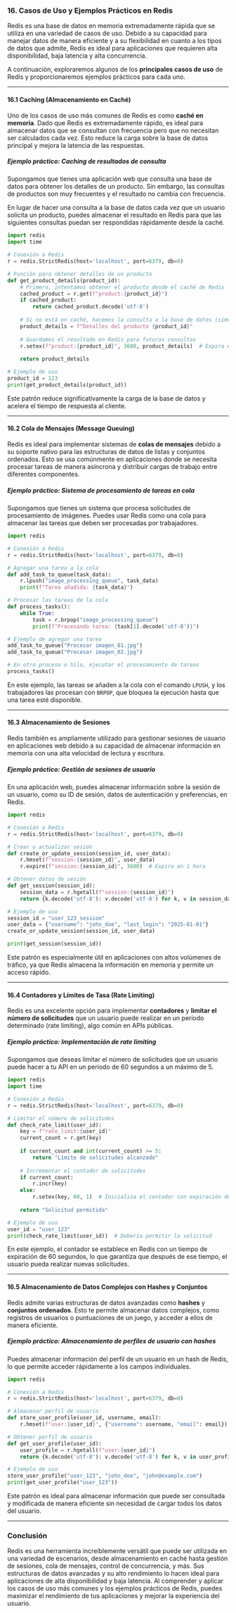 ### **16. Casos de Uso y Ejemplos Prácticos en Redis**

Redis es una base de datos en memoria extremadamente rápida que se utiliza en una variedad de casos de uso. Debido a su capacidad para manejar datos de manera eficiente y a su flexibilidad en cuanto a los tipos de datos que admite, Redis es ideal para aplicaciones que requieren alta disponibilidad, baja latencia y alta concurrencia.

A continuación, exploraremos algunos de los **principales casos de uso** de Redis y proporcionaremos ejemplos prácticos para cada uno.

---

#### **16.1 Caching (Almacenamiento en Caché)**

Uno de los casos de uso más comunes de Redis es como **caché en memoria**. Dado que Redis es extremadamente rápido, es ideal para almacenar datos que se consultan con frecuencia pero que no necesitan ser calculados cada vez. Esto reduce la carga sobre la base de datos principal y mejora la latencia de las respuestas.

##### **Ejemplo práctico: Caching de resultados de consulta**

Supongamos que tienes una aplicación web que consulta una base de datos para obtener los detalles de un producto. Sin embargo, las consultas de productos son muy frecuentes y el resultado no cambia con frecuencia.

En lugar de hacer una consulta a la base de datos cada vez que un usuario solicita un producto, puedes almacenar el resultado en Redis para que las siguientes consultas puedan ser respondidas rápidamente desde la caché.

```python
import redis
import time

# Conexión a Redis
r = redis.StrictRedis(host='localhost', port=6379, db=0)

# Función para obtener detalles de un producto
def get_product_details(product_id):
    # Primero, intentamos obtener el producto desde el caché de Redis
    cached_product = r.get(f"product:{product_id}")
    if cached_product:
        return cached_product.decode('utf-8')
    
    # Si no está en caché, hacemos la consulta a la base de datos (simulada aquí)
    product_details = f"Detalles del producto {product_id}"
    
    # Guardamos el resultado en Redis para futuras consultas
    r.setex(f"product:{product_id}", 3600, product_details)  # Expira en 1 hora
    
    return product_details

# Ejemplo de uso
product_id = 123
print(get_product_details(product_id))
```

Este patrón reduce significativamente la carga de la base de datos y acelera el tiempo de respuesta al cliente.

---

#### **16.2 Cola de Mensajes (Message Queuing)**

Redis es ideal para implementar sistemas de **colas de mensajes** debido a su soporte nativo para las estructuras de datos de listas y conjuntos ordenados. Esto se usa comúnmente en aplicaciones donde se necesita procesar tareas de manera asíncrona y distribuir cargas de trabajo entre diferentes componentes.

##### **Ejemplo práctico: Sistema de procesamiento de tareas en cola**

Supongamos que tienes un sistema que procesa solicitudes de procesamiento de imágenes. Puedes usar Redis como una cola para almacenar las tareas que deben ser procesadas por trabajadores.

```python
import redis

# Conexión a Redis
r = redis.StrictRedis(host='localhost', port=6379, db=0)

# Agregar una tarea a la cola
def add_task_to_queue(task_data):
    r.lpush("image_processing_queue", task_data)
    print(f"Tarea añadida: {task_data}")

# Procesar las tareas de la cola
def process_tasks():
    while True:
        task = r.brpop("image_processing_queue")
        print(f"Procesando tarea: {task[1].decode('utf-8')}")

# Ejemplo de agregar una tarea
add_task_to_queue("Procesar imagen_01.jpg")
add_task_to_queue("Procesar imagen_02.jpg")

# En otro proceso o hilo, ejecutar el procesamiento de tareas
process_tasks()
```

En este ejemplo, las tareas se añaden a la cola con el comando `LPUSH`, y los trabajadores las procesan con `BRPOP`, que bloquea la ejecución hasta que una tarea esté disponible.

---

#### **16.3 Almacenamiento de Sesiones**

Redis también es ampliamente utilizado para gestionar sesiones de usuario en aplicaciones web debido a su capacidad de almacenar información en memoria con una alta velocidad de lectura y escritura.

##### **Ejemplo práctico: Gestión de sesiones de usuario**

En una aplicación web, puedes almacenar información sobre la sesión de un usuario, como su ID de sesión, datos de autenticación y preferencias, en Redis.

```python
import redis

# Conexión a Redis
r = redis.StrictRedis(host='localhost', port=6379, db=0)

# Crear o actualizar sesión
def create_or_update_session(session_id, user_data):
    r.hmset(f"session:{session_id}", user_data)
    r.expire(f"session:{session_id}", 3600)  # Expira en 1 hora

# Obtener datos de sesión
def get_session(session_id):
    session_data = r.hgetall(f"session:{session_id}")
    return {k.decode('utf-8'): v.decode('utf-8') for k, v in session_data.items()}

# Ejemplo de uso
session_id = "user_123_session"
user_data = {"username": "john_doe", "last_login": "2025-01-01"}
create_or_update_session(session_id, user_data)

print(get_session(session_id))
```

Este patrón es especialmente útil en aplicaciones con altos volúmenes de tráfico, ya que Redis almacena la información en memoria y permite un acceso rápido.

---

#### **16.4 Contadores y Límites de Tasa (Rate Limiting)**

Redis es una excelente opción para implementar **contadores** y **limitar el número de solicitudes** que un usuario puede realizar en un período determinado (rate limiting), algo común en APIs públicas.

##### **Ejemplo práctico: Implementación de rate limiting**

Supongamos que deseas limitar el número de solicitudes que un usuario puede hacer a tu API en un periodo de 60 segundos a un máximo de 5.

```python
import redis
import time

# Conexión a Redis
r = redis.StrictRedis(host='localhost', port=6379, db=0)

# Limitar el número de solicitudes
def check_rate_limit(user_id):
    key = f"rate_limit:{user_id}"
    current_count = r.get(key)
    
    if current_count and int(current_count) >= 5:
        return "Límite de solicitudes alcanzado"
    
    # Incrementar el contador de solicitudes
    if current_count:
        r.incr(key)
    else:
        r.setex(key, 60, 1)  # Inicializa el contador con expiración de 60 segundos
    
    return "Solicitud permitida"

# Ejemplo de uso
user_id = "user_123"
print(check_rate_limit(user_id))  # Debería permitir la solicitud
```

En este ejemplo, el contador se establece en Redis con un tiempo de expiración de 60 segundos, lo que garantiza que después de ese tiempo, el usuario pueda realizar nuevas solicitudes.

---

#### **16.5 Almacenamiento de Datos Complejos con Hashes y Conjuntos**

Redis admite varias estructuras de datos avanzadas como **hashes** y **conjuntos ordenados**. Esto te permite almacenar datos complejos, como registros de usuarios o puntuaciones de un juego, y acceder a ellos de manera eficiente.

##### **Ejemplo práctico: Almacenamiento de perfiles de usuario con hashes**

Puedes almacenar información del perfil de un usuario en un hash de Redis, lo que permite acceder rápidamente a los campos individuales.

```python
import redis

# Conexión a Redis
r = redis.StrictRedis(host='localhost', port=6379, db=0)

# Almacenar perfil de usuario
def store_user_profile(user_id, username, email):
    r.hmset(f"user:{user_id}", {"username": username, "email": email})

# Obtener perfil de usuario
def get_user_profile(user_id):
    user_profile = r.hgetall(f"user:{user_id}")
    return {k.decode('utf-8'): v.decode('utf-8') for k, v in user_profile.items()}

# Ejemplo de uso
store_user_profile("user_123", "john_doe", "john@example.com")
print(get_user_profile("user_123"))
```

Este patrón es ideal para almacenar información que puede ser consultada y modificada de manera eficiente sin necesidad de cargar todos los datos del usuario.

---

### **Conclusión**

Redis es una herramienta increíblemente versátil que puede ser utilizada en una variedad de escenarios, desde almacenamiento en caché hasta gestión de sesiones, cola de mensajes, control de concurrencia, y más. Sus estructuras de datos avanzadas y su alto rendimiento lo hacen ideal para aplicaciones de alta disponibilidad y baja latencia. Al comprender y aplicar los casos de uso más comunes y los ejemplos prácticos de Redis, puedes maximizar el rendimiento de tus aplicaciones y mejorar la experiencia del usuario.